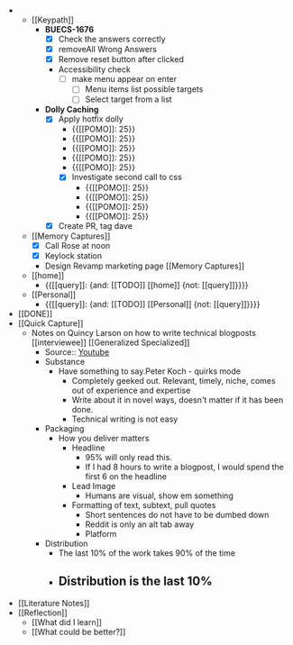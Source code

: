 - 
    - [[Keypath]]
        - **BUECS-1676**
            - [x] Check the answers correctly
            - [x] removeAll Wrong Answers
            - [x] Remove reset button after clicked
            - Accessibility check
                - [ ] make menu appear on enter
                    - [ ] Menu items list possible targets
                    - [ ] Select target from a list
        - **Dolly Caching**
            - [x] Apply hotfix dolly
                - {{[[POMO]]: 25}}
                - {{[[POMO]]: 25}}
                - {{[[POMO]]: 25}}
                - {{[[POMO]]: 25}}
                - {{[[POMO]]: 25}}
                - [x] Investigate second call to css
                    - {{[[POMO]]: 25}}
                    - {{[[POMO]]: 25}}
                    - {{[[POMO]]: 25}}
                    - {{[[POMO]]: 25}}
            - [x] Create PR, tag dave
    - [[Memory Captures]]
        - [x] Call Rose at noon
        - [x] Keylock station
        - Design Revamp marketing page [[Memory Captures]]
    - [[home]]
        - {{[[query]]: {and: [[TODO]] [[home]] {not: [[query]]}}}}
    - [[Personal]]
        - {{[[query]]: {and: [[TODO]] [[Personal]] {not: [[query]]}}}}
- [[DONE]]
- [[Quick Capture]]
    - Notes on Quincy Larson on how to write technical blogposts [[interviewee]] [[Generalized Specialized]]
        - Source:: [Youtube](https://www.youtube.com/watch?v=YODPgBadj80)
        - Substance
            - Have something to say.Peter Koch - quirks mode
                - Completely geeked out. Relevant, timely, niche, comes out of experience and expertise
                - Write about it in novel ways, doesn't matter if it has been done.
                - Technical writing is not easy
        - Packaging
            - How you deliver matters
                - Headline
                    - 95% will only read this.
                    - If I had 8 hours to write a blogpost, I would spend the first 6 on the headline
                - Lead Image
                    - Humans are visual, show em something
                - Formatting of text, subtext, pull quotes
                    - Short sentences do not have to be dumbed down
                    - Reddit is only an alt tab away
                    - Platform
        - Distribution
            - The last 10% of the work takes 90% of the time
            - Distribution is the last 10%
                - 
- [[Literature Notes]]
- [[Reflection]]
    - [[What did I learn]]
    - [[What could be better?]]
